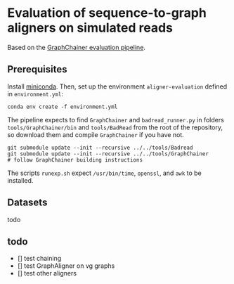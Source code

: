 # Evaluation of sequence-to-graph aligners on simulated reads
Based on the [GraphChainer evaluation pipeline](https://github.com/algbio/GraphChainer-scripts).

## Prerequisites
Install [miniconda](https://conda.io/projects/conda/en/latest/user-guide/install/index.html). Then, set up the environment `aligner-evaluation` defined in `environment.yml`:
```
conda env create -f environment.yml
```
The pipeline expects to find `GraphChainer` and `badread_runner.py` in folders `tools/GraphChainer/bin` and `tools/BadRead` from the root of the repository, so download them and compile `GraphChainer` if you have not.
```
git submodule update --init --recursive ../../tools/Badread
git submodule update --init --recursive ../../tools/GraphChainer
# follow GraphChainer building instructions
```
The scripts `runexp.sh` expect `/usr/bin/time`, `openssl`, and `awk` to be installed.

## Datasets
todo

## todo
- [] test chaining
- [] test GraphAligner on vg graphs
- [] test other aligners

